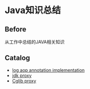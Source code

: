 # Java知识总结
## Before
从工作中总结的JAVA相关知识
## Catalog
* [log aop annotation implementation](https://github.com/damon1995/java/tree/master/work/src/main/java/com/work/logaop)
* [jdk proxy](https://github.com/damon1995/java/tree/master/work/src/main/java/com/work/proxy)
* [Cglib proxy](https://github.com/damon1995/java/tree/master/work/src/main/java/com/work/cglib)
